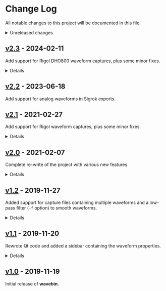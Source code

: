 # Change Log
All notable changes to this project will be documented in this file.

<details>
<summary>Unreleased changes</summary>

### Added
  - Persistent configuration options
  - Base class for vendor specific file parsers
  - Welcome screen with starting actions
  - Device image in waveform properties dialog
  - Tool bar for common operations
  - Capture sample rate and duration info in tool bar
  - Bug report button using GitHub API and issue templates
  - Update checker using GitHub API
  - Single-click update installer using `pip`
  - Toggle menu bar visibility with `Alt` key

### Changed
  - Separate plots for each waveform capture channel
  - Rearrange PyQt5 interface code into multiple classes
  - Use `Roboto` font for most UI elements
  - Better docstrings and type hinting
  - Global configuration object for all classes

### Fixed
  - Launcher executable script (`> wavebin` instead of `> python3 -m wavebin`)
  - Minimum dependency versions
  - Minimum Python version check
</details>


## [v2.3](https://github.com/sam210723/wavebin/releases/tag/v2.3) - 2024-02-11
Add support for Rigol DHO800 waveform captures, plus some minor fixes.

<details>
<summary>Details</summary>

### Added
  - Support for Rigol DHO800 captures
  - Waveform scaling option

### Changed
  - Waveform colours (Tektronix scheme)
</details>


## [v2.2](https://github.com/sam210723/wavebin/releases/tag/v2.2) - 2023-06-18
Add support for analog waveforms in Sigrok exports.


## [v2.1](https://github.com/sam210723/wavebin/releases/tag/v2.1) - 2021-02-27
Add support for Rigol waveform captures, plus some minor fixes.

<details>
<summary>Details</summary>

### Added
  - Support for Rigol waveform captures

### Changed
  - Open file dialog in directory of current waveform capture

### Fixed
  - Minimum number of subsampling points
</details>


## [v2.0](https://github.com/sam210723/wavebin/releases/tag/v2.0) - 2021-02-07
Complete re-write of the project with various new features.

<details>
<summary>Details</summary>

### Added
  - Export waveforms to PulseView srzip file
  - Export waveforms to WAV files
  - Waveform clipping option for digital signals
  - Adjustable subsampling for large waveform captures
  - Hardware graphics acceleration with OpenGL
  - Colours for channels 3 and 4
  - GUI controls to repace CLI arguments
  - Hotkey support

### Changed
  - Show filter name when enabled
  - Waveform data type retrieved from header
  - Left axis label always from channel 0

### Fixed
  - Unit abbreviations in axis labels
  - Savitzky-Golay filter window calculation
  - Slow waveform rendering (see [pyqtgraph#533](https://github.com/pyqtgraph/pyqtgraph/issues/533))
  - Cleaner verbose console output formatting
</details>


## [v1.2](https://github.com/sam210723/wavebin/releases/tag/v1.2) - 2019-11-27
Added support for capture files containing multiple waveforms and a low-pass filter (``-f`` option) to smooth waveforms.

<details>
<summary>Details</summary>

### Added
  - Multi-waveform support
  - Waveform low-pass filter ([Savitzky-Golay](https://web.archive.org/web/20150710002613/http://wiki.scipy.org:80/Cookbook/SavitzkyGolay))
  - Waveform colours
  - Multi-waveform sample
  - Data waveform sample
  - Application icon

### Changed
  - Refactor detail sidebar
  - Remove ``magnitude`` dependency

### Fixed
  - np.linspace float deprecation warning
</details>


## [v1.1](https://github.com/sam210723/wavebin/releases/tag/v1.1) - 2019-11-20
Rewrote Qt code and added a sidebar containing the waveform properties.

<details>
<summary>Details</summary>

### Added
  - Waveform detail sidebar

### Changed
  - Disable Y axis zooming
  - Enum capitalisation

### Fixed
  - Qt code layout
</details>


## [v1.0](https://github.com/sam210723/wavebin/releases/tag/v1.0) - 2019-11-19
Initial release of **wavebin**.
